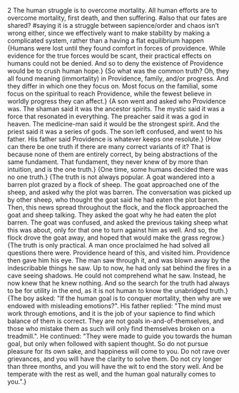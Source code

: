 2 The human struggle is to overcome mortality. All human efforts are to overcome mortality, first death, and then suffering. #also that our fates are shared? #saying it is a struggle between sapience/order and chaos isn’t wrong either, since we effectively want to make stability by making a complicated system, rather than a having a flat equilibrium happen
	{Humans were lost until they found comfort in forces of providence. While evidence for the true forces would be scant, their practical effects on humans could not be denied. And so to deny the existence of Providence would be to crush human hope.}
	{So what was the common truth? Oh, they all found meaning (immortality) in Providence, family, and/or progress. And they differ in which one they focus on. Most focus on the familial, some focus on the spiritual to reach Providence, while the fewest believe in worldly progress they can affect.}
	{A son went and asked who Providence was. The shaman said it was the ancestor spirits. The mystic said it was a force that resonated in everything. The preacher said it was a god in heaven. The medicine-man said it would be the strongest spirit. And the priest said it was a series of gods. The son left confused, and went to his father. His father said Providence is whatever keeps one resolute.}
	{How can there be one truth if there are many correct variants of it? That is because none of them are entirely correct, by being abstractions of the same fundament. That fundament, they never knew of by more than intuition, and is the one truth.}
	{One time, some humans decided there was no one truth.}
	{The truth is not always popular. A goat wandered into a barren plot grazed by a flock of sheep. The goat approached one of the sheep, and asked why the plot was barren. The conversation was picked up by other sheep, who thought the goat said he had eaten the plot barren. Then, this news spread throughout the flock, and the flock approached the goat and sheep talking. They asked the goat why he had eaten the plot barren. The goat was confused, and asked the previous taking sheep what this was about, only for that one to turn against him as well. And so, the flock drove the goat away, and hoped that would make the grass regrow.}
	{The truth is only practical. A man once proclaimed he had solved all questions there were. Providence heard of this, and visited him. Providence then gave him his eye. The man saw through it, and was blown away by the indescribable things he saw. Up to now, he had only sat behind the fires in a cave seeing shadows. He could not comprehend what he saw. Instead, he now knew that he knew nothing. And so the search for the truth had always to be for utility in the end, as it is not human to know the unabridged truth.}
	{The boy asked: "If the human goal is to conquer mortality, then why are we endowed with misleading emotions?". His father replied: "The mind must work through emotions, and it is the job of your sapience to find which balance of them is correct. They are not goals in-and-of-themselves, and those who mistake them as such will only find themselves broken on a treadmill.". He continued: "They were made to guide you towards the human goal, but only when followed with sapient thought. So do not pursue pleasure for its own sake, and happiness will come to you. Do not rave over grievances, and you will have the clarity to solve them. Do not cry longer than three months, and you will have the wit to end the story well. And be temperate with the rest as well, and the human goal naturally comes to you.".}
